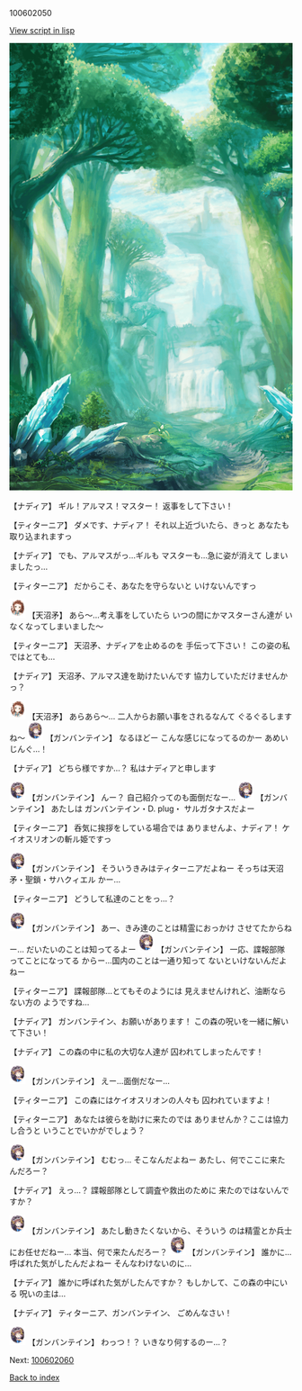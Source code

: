 100602050

[View script in lisp](../scripts/100602050.txt)

![forest.png](../images/backgrounds/forest.png)

【ナディア】
ギル！アルマス！マスター！
返事をして下さい！

【ティターニア】
ダメです、ナディア！
それ以上近づいたら、きっと
あなたも取り込まれますっ

【ナディア】
でも、アルマスがっ…ギルも
マスターも…急に姿が消えて
しまいましたっ…

【ティターニア】
だからこそ、あなたを守らないと
いけないんですっ

<img src="../images/units/3300411.png" alt="3300411.png" height="34"/>
【天沼矛】
あら～…考え事をしていたら
いつの間にかマスターさん達が
いなくなってしまいました～

【ティターニア】
天沼矛、ナディアを止めるのを
手伝って下さい！
この姿の私ではとても…

【ナディア】
天沼矛、アルマス達を助けたいんです
協力していただけませんかっ？

<img src="../images/units/3300411.png" alt="3300411.png" height="34"/>
【天沼矛】
あらあら～…
二人からお願い事をされるなんて
ぐるぐるしますね～

<img src="../images/units/3600211.png" alt="3600211.png" height="34"/>
【ガンバンテイン】
なるほどー
こんな感じになってるのかー
あめいじんぐ…！

【ナディア】
どちら様ですか…？
私はナディアと申します

<img src="../images/units/3600211.png" alt="3600211.png" height="34"/>
【ガンバンテイン】
んー？
自己紹介ってのも面倒だなー…

<img src="../images/units/3600211.png" alt="3600211.png" height="34"/>
【ガンバンテイン】
あたしは
ガンバンテイン・D. plug・
サルガタナスだよー

【ティターニア】
呑気に挨拶をしている場合では
ありませんよ、ナディア！
ケイオスリオンの斬ル姫ですっ

<img src="../images/units/3600211.png" alt="3600211.png" height="34"/>
【ガンバンテイン】
そういうきみはティターニアだよねー
そっちは天沼矛・聖鎖・サハクィエル
かー…

【ティターニア】
どうして私達のことをっ…？

<img src="../images/units/3600211.png" alt="3600211.png" height="34"/>
【ガンバンテイン】
あー、きみ達のことは精霊におっかけ
させてたからねー…
だいたいのことは知ってるよー

<img src="../images/units/3600211.png" alt="3600211.png" height="34"/>
【ガンバンテイン】
一応、諜報部隊ってことになってる
からー…国内のことは一通り知って
ないといけないんだよねー

【ティターニア】
諜報部隊…とてもそのようには
見えませんけれど、油断ならない方の
ようですね…

【ナディア】
ガンバンテイン、お願いがあります！
この森の呪いを一緒に解いて下さい！

【ナディア】
この森の中に私の大切な人達が
囚われてしまったんです！

<img src="../images/units/3600211.png" alt="3600211.png" height="34"/>
【ガンバンテイン】
えー…面倒だなー…

【ティターニア】
この森にはケイオスリオンの人々も
囚われていますよ！

【ティターニア】
あなたは彼らを助けに来たのでは
ありませんか？ここは協力し合うと
いうことでいかがでしょう？

<img src="../images/units/3600211.png" alt="3600211.png" height="34"/>
【ガンバンテイン】
むむっ…
そこなんだよねー
あたし、何でここに来たんだろー？

【ナディア】
えっ…？
諜報部隊として調査や救出のために
来たのではないんですか？

<img src="../images/units/3600211.png" alt="3600211.png" height="34"/>
【ガンバンテイン】
あたし動きたくないから、そういう
のは精霊とか兵士にお任せだねー…
本当、何で来たんだろー？

<img src="../images/units/3600211.png" alt="3600211.png" height="34"/>
【ガンバンテイン】
誰かに…呼ばれた気がしたんだよねー
そんなわけないのに…

【ナディア】
誰かに呼ばれた気がしたんですか？
もしかして、この森の中にいる
呪いの主は…

【ナディア】
ティターニア、ガンバンテイン、
ごめんなさい！

<img src="../images/units/3600211.png" alt="3600211.png" height="34"/>
【ガンバンテイン】
わっつ！？
いきなり何するのー…？


Next: [100602060](100602060.md)

[Back to index](index.md)
